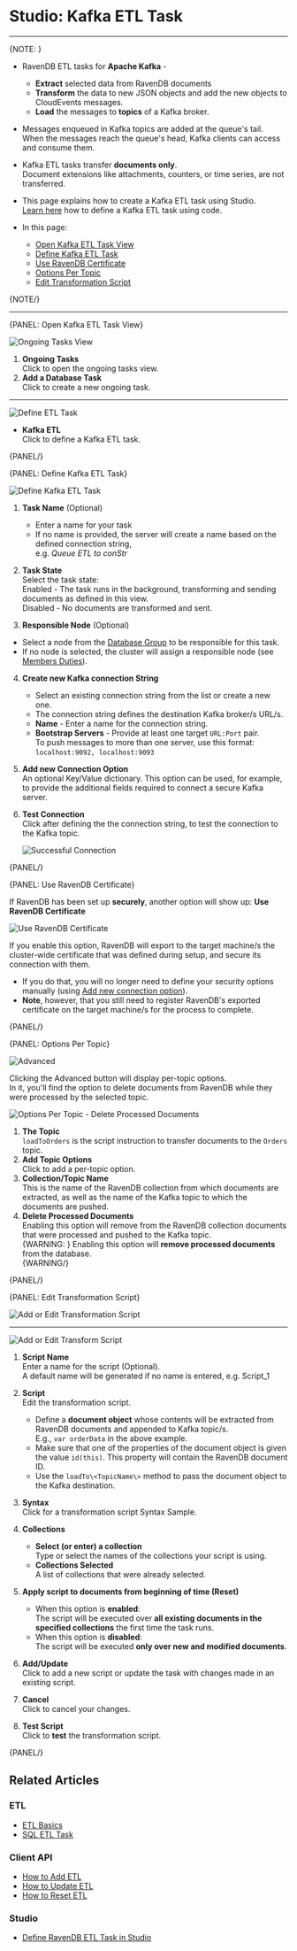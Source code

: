 ﻿# Studio: Kafka ETL Task
---

{NOTE: }

* RavenDB ETL tasks for **Apache Kafka** -  
   * **Extract** selected data from RavenDB documents  
   * **Transform** the data to new JSON objects and add the new objects to CloudEvents messages.  
   * **Load** the messages to **topics** of a Kafka broker.  
* Messages enqueued in Kafka topics are added at the queue's tail.  
  When the messages reach the queue's head, Kafka clients can access and consume them.  
* Kafka ETL tasks transfer **documents only**.  
  Document extensions like attachments, counters, or time series, are not transferred.  
* This page explains how to create a Kafka ETL task using Studio.  
  [Learn here](../../../../server/ongoing-tasks/etl/queue-etl/kafka) how to define a Kafka ETL task using code.  

* In this page:  
  * [Open Kafka ETL Task View](../../../../studio/database/tasks/ongoing-tasks/kafka-etl-task#open-kafka-etl-task-view)  
  * [Define Kafka ETL Task](../../../../studio/database/tasks/ongoing-tasks/kafka-etl-task#define-kafka-etl-task)  
  * [Use RavenDB Certificate](../../../../studio/database/tasks/ongoing-tasks/kafka-etl-task#use-ravendb-certificate)  
  * [Options Per Topic](../../../../studio/database/tasks/ongoing-tasks/kafka-etl-task#options-per-topic)  
  * [Edit Transformation Script](../../../../studio/database/tasks/ongoing-tasks/kafka-etl-task#edit-transformation-script)  

{NOTE/}

---

{PANEL: Open Kafka ETL Task View}

![Ongoing Tasks View](images/queue/ongoing-tasks.png "Ongoing Tasks View")

1. **Ongoing Tasks**  
   Click to open the ongoing tasks view.  
2. **Add a Database Task**  
   Click to create a new ongoing task.  

---

![Define ETL Task](images/queue/kafka_task-selection.png "Define ETL Task")

* **Kafka ETL**  
  Click to define a Kafka ETL task.  
   
{PANEL/}

{PANEL: Define Kafka ETL Task}

![Define Kafka ETL Task](images/queue/kafka_etl-define-task.png "Define Kafka ETL Task")

1. **Task Name** (Optional)  
   * Enter a name for your task  
   * If no name is provided, the server will create a name based on the defined connection string,  
     e.g. *Queue ETL to conStr*  

2. **Task State**  
   Select the task state:  
   Enabled - The task runs in the background, transforming and sending documents as defined in this view.  
   Disabled - No documents are transformed and sent.  

3. **Responsible Node** (Optional)  
  * Select a node from the [Database Group](../../../../studio/database/settings/manage-database-group) to be responsible for this task.  
  * If no node is selected, the cluster will assign a responsible node (see [Members Duties](../../../../studio/database/settings/manage-database-group#database-group-topology---members-duties)).  

4. **Create new Kafka connection String**  
    * Select an existing connection string from the list or create a new one.  
    * The connection string defines the destination Kafka broker/s URL/s.  
    * **Name** - Enter a name for the connection string.  
    * **Bootstrap Servers** - Provide at least one target `URL:Port` pair.  
      To push messages to more than one server, use this format: `localhost:9092, localhost:9093`

5. **Add new Connection Option**  
   An optional Key/Value dictionary.
   This option can be used, for example, to provide the additional fields required 
   to connect a secure Kafka server.  

6. **Test Connection**  
   Click after defining the the connection string, to test the connection to 
   the Kafka topic.  

     ![Successful Connection](images/queue/kafka_successful-connection.png "Successful Connection")

{PANEL/}  

{PANEL: Use RavenDB Certificate}

If RavenDB has been set up **securely**, another option will show up: **Use RavenDB Certificate**

![Use RavenDB Certificate](images/queue/kafka_use-ravenDB-certificate.png "Use RavenDB Certificate")

If you enable this option, RavenDB will export to the target machine/s the 
cluster-wide certificate that was defined during setup, and secure its connection 
with them.  

* If you do that, you will no longer need to define your security options manually 
  (using [Add new connection option](../../../../studio/database/tasks/ongoing-tasks/kafka-etl-task#define-kafka-etl-task)).  
* **Note**, however, that  you still need to register RavenDB's exported certificate 
  on the target machine/s for the process to complete.  

{PANEL/}

{PANEL: Options Per Topic}

![Advanced](images/queue/kafka_click-for-advanced-options.png "Advanced")

Clicking the Advanced button will display per-topic options.  
In it, you'll find the option to delete documents from RavenDB 
while they were processed by the selected topic.  

![Options Per Topic - Delete Processed Documents](images/queue/kafka_options-per-topic.png "Options Per Topic - Delete Processed Documents")

1. **The Topic**  
   `loadToOrders` is the script instruction to transfer documents to the `Orders` topic.  
2. **Add Topic Options**  
   Click to add a per-topic option.  
3. **Collection/Topic Name**  
   This is the name of the RavenDB collection from which documents are extracted, 
   as well as the name of the Kafka topic to which the documents are pushed.  
4. **Delete Processed Documents**  
   Enabling this option will remove from the RavenDB collection documents that 
   were processed and pushed to the Kafka topic.  
   {WARNING: }
    Enabling this option will **remove processed documents** from the database.  
   {WARNING/}


{PANEL/}

{PANEL: Edit Transformation Script}

![Add or Edit Transformation Script](images/queue/add-or-edit-script.png "Add or Edit Transformation Script")

---

![Add or Edit Transform Script](images/queue/kafka_transformation-script.png "Add or Edit Transform Script")

1. **Script Name**  
   Enter a name for the script (Optional).  
   A default name will be generated if no name is entered, e.g. Script_1  

2. **Script**  
   Edit the transformation script.  
   * Define a **document object** whose contents will be extracted from 
     RavenDB documents and appended to Kafka topic/s.  
     E.g., `var orderData` in the above example.  
   * Make sure that one of the properties of the document object 
     is given the value `id(this)`. This property will contain the 
     RavenDB document ID.  
   * Use the `loadTo\<TopicName\>` method to pass the document object 
     to the Kafka destination.  

3. **Syntax**  
   Click for a transformation script Syntax Sample.  

4. **Collections**  
    * **Select (or enter) a collection**  
      Type or select the names of the collections your script is using.  
    * **Collections Selected**  
      A list of collections that were already selected.  

5. **Apply script to documents from beginning of time (Reset)**  
    * When this option is **enabled**:  
      The script will be executed over **all existing documents in the 
      specified collections** the first time the task runs.  
    * When this option is **disabled**:  
      The script will be executed **only over new and modified documents**.  

6. **Add/Update**  
   Click to add a new script or update the task with changes made in an existing script.  

7. **Cancel**  
   Click to cancel your changes.  

8. **Test Script**  
   Click to **test** the transformation script.  

{PANEL/}

## Related Articles

### ETL

- [ETL Basics](../../../../server/ongoing-tasks/etl/basics)
- [SQL ETL Task](../../../../server/ongoing-tasks/etl/sql)

### Client API

- [How to Add ETL](../../../../client-api/operations/maintenance/etl/add-etl)
- [How to Update ETL](../../../../client-api/operations/maintenance/etl/update-etl)
- [How to Reset ETL](../../../../client-api/operations/maintenance/etl/reset-etl)

### Studio

- [Define RavenDB ETL Task in Studio](../../../../studio/database/tasks/ongoing-tasks/ravendb-etl-task)
